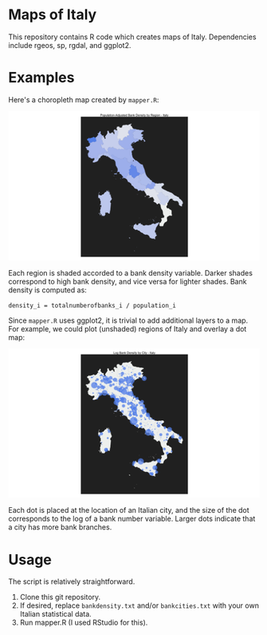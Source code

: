 # Maps of Italy
This repository contains R code which creates maps of Italy. Dependencies include rgeos, sp, rgdal, and ggplot2. 

# Examples
Here's a choropleth map created by `mapper.R`:

![Population-Adjusted Bank Density by Region - Italy](https://github.com/NoahZinsmeister/mapping_italy/blob/master/sample_map1.png)

Each region is shaded accorded to a bank density variable. Darker shades correspond to high bank density, and vice versa for lighter shades. Bank density is computed as:
```
density_i = totalnumberofbanks_i / population_i
```

Since `mapper.R` uses ggplot2, it is trivial to add additional layers to a map. For example, we could plot (unshaded) regions of Italy and overlay a dot map:

![Population-Adjusted Bank Density by Region - Italy](https://github.com/NoahZinsmeister/mapping_italy/blob/master/sample_map2.png)

Each dot is placed at the location of an Italian city, and the size of the dot corresponds to the log of a bank number variable. Larger dots indicate that a city has more bank branches.

# Usage
The script is relatively straightforward.

1. Clone this git repository.
2. If desired, replace `bankdensity.txt` and/or `bankcities.txt` with your own Italian statistical data.
3. Run mapper.R (I used RStudio for this).